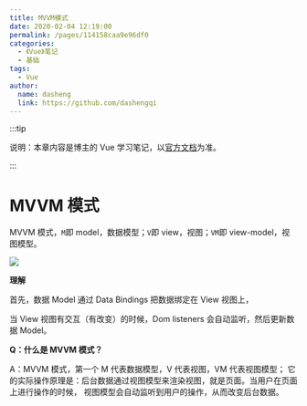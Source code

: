 ```yaml
---
title: MVVM模式
date: 2020-02-04 12:19:00
permalink: /pages/114158caa9e96df0
categories:
  - 《Vue》笔记
  - 基础
tags:
  - Vue
author:
  name: dasheng
  link: https://github.com/dashengqi
---
```


:::tip

说明：本章内容是博主的 Vue 学习笔记，以[官方文档](https://cn.vuejs.org/v2/guide/)为准。

:::

# MVVM 模式

MVVM 模式，`M`即 model，数据模型；`V`即 view，视图；`VM`即 view-model，视图模型。

<!-- more -->

![](https://cdn.jsdelivr.net/gh/xugaoyi/image_store/blog/20200204123438.png)

**理解**

首先，数据 Model 通过 Data Bindings 把数据绑定在 View 视图上，

当 View 视图有交互（有改变）的时候，Dom listeners 会自动监听，然后更新数据 Model。

**Q：什么是 MVVM 模式？**

A：MVVM 模式，第一个 M 代表数据模型，V 代表视图，VM 代表视图模型；
它的实际操作原理是：后台数据通过视图模型来渲染视图，就是页面。当用户在页面上进行操作的时候，
视图模型会自动监听到用户的操作，从而改变后台数据。
